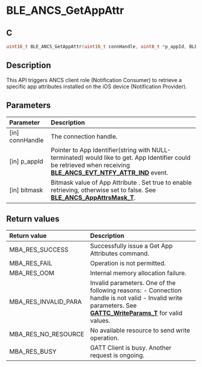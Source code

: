 # BLE_ANCS_GetAppAttr

## C

```c
uint16_t BLE_ANCS_GetAppAttr(uint16_t connHandle, uint8_t *p_appId, BLE_ANCS_AppAttrsMask_T bitmask);
```

## Description

This API triggers ANCS client role (Notification Consumer) to retrieve a specific app attributes installed on the iOS device (Notification Provider).

## Parameters

|Parameter|Description|
|:---|:---|
|\[in\] connHandle|The connection handle.|
|\[in\] p_appId|Pointer to App Identifier(string with NULL-terminated) would like to get. App Identifier could be retrieved when receiving **[BLE_ANCS_EVT_NTFY_ATTR_IND](GUID-09E4D761-E240-4D15-8065-2AB976C30FAB.md)** event.|
|\[in\] bitmask|Bitmask value of App Attribute . Set true to enable retrieving, otherwise set to false. See **[BLE_ANCS_AppAttrsMask_T](GUID-7A2DD24E-1D34-4109-9307-A581A7B17F89.md)**.|

## Return values

|Return value|Description|
|:---|:---|
MBA_RES_SUCCESS|Successfully issue a Get App Attributes command.|
MBA_RES_FAIL|Operation is not permitted.|
MBA_RES_OOM|Internal memory allocation failure.|
MBA_RES_INVALID_PARA|Invalid parameters. One of the following reasons: - Connection handle is not valid - Invalid write parameters. See **[GATTC_WriteParams_T](GUID-2D95DF00-4758-4DCE-8562-F6A1A150A365.md)** for valid values.|
MBA_RES_NO_RESOURCE|No available resource to send write operation.|
MBA_RES_BUSY|GATT Client is busy. Another request is ongoing.|
